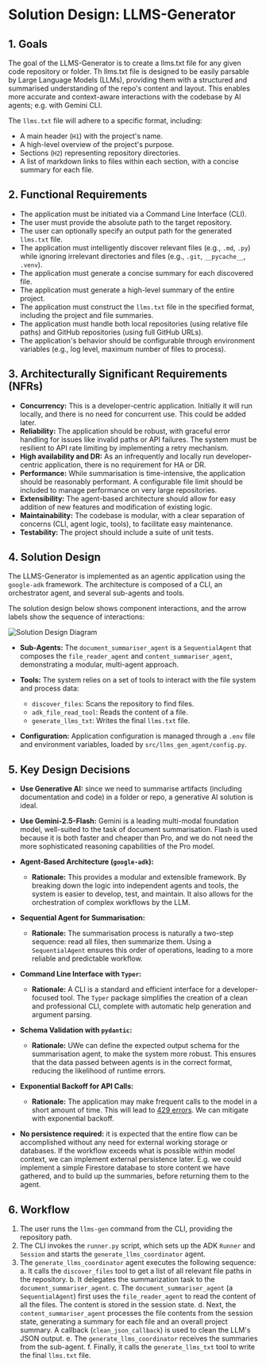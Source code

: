 # Solution Design: LLMS-Generator

## 1. Goals

The goal of the LLMS-Generator is to create a llms.txt file for any given code repository or folder. Th llms.txt file is designed to be easily parsable by Large Language Models (LLMs), providing them with a structured and summarised understanding of the repo's content and layout. This enables more accurate and context-aware interactions with the codebase by AI agents; e.g. with Gemini CLI.

The `llms.txt` file will adhere to a specific format, including:
- A main header (`H1`) with the project's name.
- A high-level overview of the project's purpose.
- Sections (`H2`) representing repository directories.
- A list of markdown links to files within each section, with a concise summary for each file.

## 2. Functional Requirements

- The application must be initiated via a Command Line Interface (CLI).
- The user must provide the absolute path to the target repository.
- The user can optionally specify an output path for the generated `llms.txt` file.
- The application must intelligently discover relevant files (e.g., `.md`, `.py`) while ignoring irrelevant directories and files (e.g., `.git`, `__pycache__`, `.venv`).
- The application must generate a concise summary for each discovered file.
- The application must generate a high-level summary of the entire project.
- The application must construct the `llms.txt` file in the specified format, including the project and file summaries.
- The application must handle both local repositories (using relative file paths) and GitHub repositories (using full GitHub URLs).
- The application's behavior should be configurable through environment variables (e.g., log level, maximum number of files to process).

## 3. Architecturally Significant Requirements (NFRs)

- **Concurrency:** This is a developer-centric application. Initially it will run locally, and there is no need for concurrent use. This could be added later.
- **Reliability:** The application should be robust, with graceful error handling for issues like invalid paths or API failures. The system must be resilient to API rate limiting by implementing a retry mechanism.
- **High availability and DR:** As an infrequently and locally run developer-centric application, there is no requirement for HA or DR.
- **Performance:** While summarisation is time-intensive, the application should be reasonably performant. A configurable file limit should be included to manage performance on very large repositories.
- **Extensibility:** The agent-based architecture should allow for easy addition of new features and modification of existing logic.
- **Maintainability:** The codebase is modular, with a clear separation of concerns (CLI, agent logic, tools), to facilitate easy maintenance.
- **Testability:** The project should include a suite of unit tests.

## 4. Solution Design

The LLMS-Generator is implemented as an agentic application using the `google-adk` framework. The architecture is composed of a CLI, an orchestrator agent, and several sub-agents and tools.

The solution design below shows component interactions, and the arrow labels show the sequence of interactions:

![Solution Design Diagram](generate-llms-adk.drawio.png)

- **Sub-Agents:** The `document_summariser_agent` is a `SequentialAgent` that composes the `file_reader_agent` and `content_summariser_agent`, demonstrating a modular, multi-agent approach.

- **Tools:** The system relies on a set of tools to interact with the file system and process data:
  - `discover_files`: Scans the repository to find files.
  - `adk_file_read_tool`: Reads the content of a file.
  - `generate_llms_txt`: Writes the final `llms.txt` file.

- **Configuration:** Application configuration is managed through a `.env` file and environment variables, loaded by `src/llms_gen_agent/config.py`.

## 5. Key Design Decisions

- **Use Generative AI:** since we need to summarise artifacts (including documentation and code) in a folder or repo, a generative AI solution is ideal.

- **Use Gemini-2.5-Flash:** Gemini is a leading multi-modal foundation model, well-suited to the task of document summarisation. Flash is used because it is both faster and cheaper than Pro, and we do not need the more sophisticated reasoning capabilities of the Pro model.

- **Agent-Based Architecture (`google-adk`):**
  - **Rationale:** This provides a modular and extensible framework. By breaking down the logic into independent agents and tools, the system is easier to develop, test, and maintain. It also allows for the orchestration of complex workflows by the LLM.

- **Sequential Agent for Summarisation:**
  - **Rationale:** The summarisation process is naturally a two-step sequence: read all files, then summarize them. Using a `SequentialAgent` ensures this order of operations, leading to a more reliable and predictable workflow.

- **Command Line Interface with `Typer`:**
  - **Rationale:** A CLI is a standard and efficient interface for a developer-focused tool. The `Typer` package simplifies the creation of a clean and professional CLI, complete with automatic help generation and argument parsing.

- **Schema Validation with `pydantic`:**
  - **Rationale:** UWe can define the expected output schema for the summarisation agent, to make the system more robust. This ensures that the data passed between agents is in the correct format, reducing the likelihood of runtime errors.

- **Exponential Backoff for API Calls:**
  - **Rationale:** The application may make frequent calls to the model in a short amount of time. This will lead to [429 errors](https://cloud.google.com/blog/products/ai-machine-learning/learn-how-to-handle-429-resource-exhaustion-errors-in-your-llms). We can mitigate with exponential backoff.

- **No persistence required:** it is expected that the entire flow can be accomplished without any need for external working storage or databases. If the workflow exceeds what is possible within model context, we can implement external persistence later. E.g. we could implement a simple Firestore database to store content we have gathered, and to build up the summaries, before returning them to the agent.

## 6. Workflow
  1. The user runs the `llms-gen` command from the CLI, providing the repository path.
  2. The CLI invokes the `runner.py` script, which sets up the ADK `Runner` and `Session` and starts the `generate_llms_coordinator` agent.
  3. The `generate_llms_coordinator` agent executes the following sequence:
     a. It calls the `discover_files` tool to get a list of all relevant file paths in the repository.
     b. It delegates the summarization task to the `document_summariser_agent`.
     c. The `document_summariser_agent` (a `SequentialAgent`) first uses the `file_reader_agent` to read the content of all the files. The content is stored in the session state.
     d. Next, the `content_summariser_agent` processes the file contents from the session state, generating a summary for each file and an overall project summary. A callback (`clean_json_callback`) is used to clean the LLM's JSON output.
     e. The `generate_llms_coordinator` receives the summaries from the sub-agent.
     f. Finally, it calls the `generate_llms_txt` tool to write the final `llms.txt` file.
